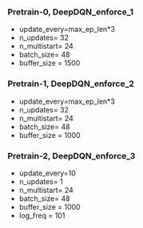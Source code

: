 ### Pretrain-0, DeepDQN_enforce_1
- update_every=max_ep_len*3   
- n_updates= 32               
- n_multistart= 24
- batch_size= 48               
- buffer_size = 1500 

### Pretrain-1, DeepDQN_enforce_2
- update_every=max_ep_len*3   
- n_updates= 32               
- n_multistart= 24
- batch_size= 48               
- buffer_size = 1000 

### Pretrain-2, DeepDQN_enforce_3
- update_every=10   
- n_updates= 1               
- n_multistart= 24
- batch_size= 48               
- buffer_size = 1000 
- log_freq = 101